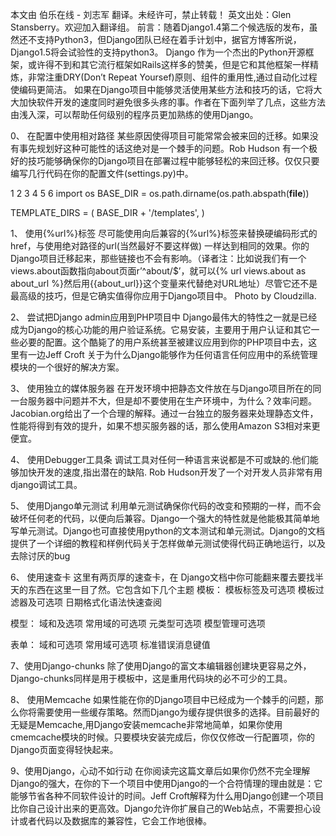 本文由 伯乐在线 - 刘志军 翻译。未经许可，禁止转载！
英文出处：Glen Stansberry。欢迎加入翻译组。
前言：随着Django1.4第二个候选版的发布，虽然还不支持Python3，但Django团队已经在着手计划中，据官方博客所说，Django1.5将会试验性的支持python3。
Django 作为一个杰出的Python开源框架，或许得不到和其它流行框架如Rails这样多的赞美，但是它和其他框架一样精炼，非常注重DRY(Don’t Repeat Yoursef)原则、组件的重用性,通过自动化过程使编码更简洁。
如果在Django项目中能够灵活使用某些方法和技巧的话，它将大大加快软件开发的速度同时避免很多头疼的事。作者在下面列举了几点，这些方法由浅入深，可以帮助任何级别的程序员更加熟练的使用Django。

0、  在配置中使用相对路径
某些原因使得项目可能常常会被来回的迁移。如果没有事先规划好这种可能性的话这绝对是一个棘手的问题。Rob Hudson 有一个极好的技巧能够确保你的Django项目在部署过程中能够轻松的来回迁移。仅仅只要编写几行代码在你的配置文件(settings.py)中。

1
2
3
4
5
6
import os
BASE_DIR = os.path.dirname(os.path.abspath(__file__))

TEMPLATE_DIRS = (
    BASE_DIR + '/templates',
)

1、  使用{%url%}标签
尽可能使用向后兼容的{%url%}标签来替换硬编码形式的href，与使用绝对路径的url(当然最好不要这样做) 一样达到相同的效果。你的Django项目迁移起来，那些链接也不会有影响。（译者注：比如说我们有一个views.about函数指向about页面r’^about/$’，就可以{% url views.about as about_url %}然后用{{about_url}}这个变量来代替绝对URL地址）尽管它还不是最高级的技巧，但是它确实值得你应用于Django项目中。
 Photo by Cloudzilla.

2、  尝试把Django admin应用到PHP项目中
Django最伟大的特性之一就是已经成为Django的核心功能的用户验证系统。它易安装，主要用于用户认证和其它一些必要的配置。这个酷毙了的用户系统甚至被建议应用到你的PHP项目中去，这里有一边Jeff Croft 关于为什么Django能够作为任何语言任何应用中的系统管理模块的一个很好的解决方案。

3、  使用独立的媒体服务器
在开发环境中把静态文件放在与Django项目所在的同一台服务器中问题并不大，但是却不要使用在生产环境中，为什么？效率问题。Jacobian.org给出了一个合理的解释。通过一台独立的服务器来处理静态文件，性能将得到有效的提升，如果不想买服务器的话，那么使用Amazon S3相对来更便宜。

4、  使用Debugger工具条
调试工具对任何一种语言来说都是不可或缺的.他们能够加快开发的速度,指出潜在的缺陷.  Rob Hudson开发了一个对开发人员非常有用django调试工具。

5、 使用Django单元测试
利用单元测试确保你代码的改变和预期的一样，而不会破坏任何老的代码，以便向后兼容。Django一个强大的特性就是他能极其简单地写单元测试。Django也可直接使用python的文本测试和单元测试。Django的文档提供了一个详细的教程和样例代码关于怎样做单元测试使得代码正确地运行，以及去除讨厌的bug

6、 使用速查卡
这里有两页厚的速查卡，在 Django文档中你可能翻来覆去要找半天的东西在这里一目了然。它包含如下几个主题
模板：
模板标签及可选项
模板过滤器及可选项
日期格式化语法快速查阅

模型：
域和及选项
常用域的可选项
元类型可选项
模型管理可选项

表单：
域和可选项
常用域可选项
标准错误消息键值

7、使用Django-chunks
除了使用Django的富文本编辑器创建块更容易之外，Django-chunks同样是用于模板中，这是重用代码块的必不可少的工具。

8、 使用Memcache
如果性能在你的Django项目中已经成为一个棘手的问题，那么你将需要使用一些缓存策略。然而Django为缓存提供很多的选择。目前最好的无疑是Memcache,用Django安装memcache非常地简单，如果你使用cmemcache模块的时候。只要模块安装完成后，你仅仅修改一行配置项，你的Django页面变得轻快起来。

9、使用Django，心动不如行动
在你阅读完这篇文章后如果你仍然不完全理解Django的强大，在你的下一个项目中使用Django的一个合符情理的理由就是：它能够节省各种不同软件设计的时间。Jeff Croft解释为什么用Django创建一个项目比你自己设计出来的更高效。Django允许你扩展自己的Web站点，不需要担心设计或者代码以及数据库的兼容性，它会工作地很棒。